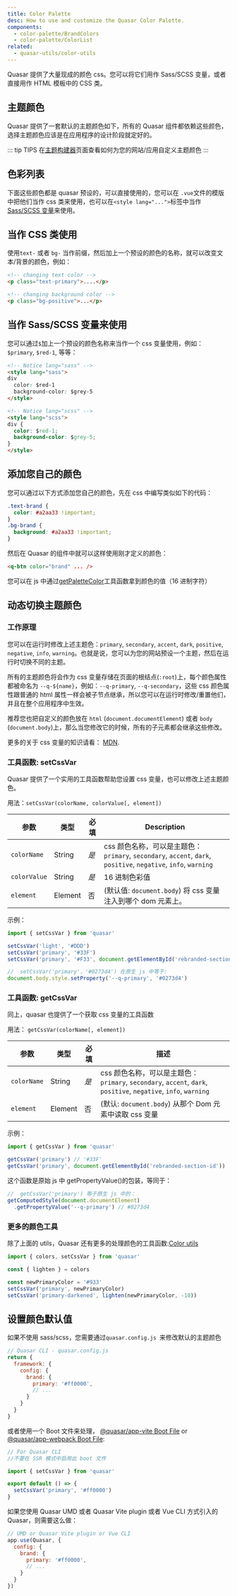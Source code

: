 ```yaml
---
title: Color Palette
desc: How to use and customize the Quasar Color Palette.
components:
  - color-palette/BrandColors
  - color-palette/ColorList
related:
  - quasar-utils/color-utils
---
```

Quasar 提供了大量现成的颜色 css。您可以将它们用作 Sass/SCSS 变量，或者直接用作 HTML 模板中的 CSS 类。

## 主题颜色
Quasar 提供了一套默认的主题颜色如下，所有的 Quasar 组件都依赖这些颜色，选择主题颜色应该是在应用程序的设计阶段就定好的。

<brand-colors />

::: tip TIPS
在[主题构建器](/style/theme-builder)页面查看如何为您的网站/应用自定义主题颜色
:::

## 色彩列表
下面这些颜色都是 quasar 预设的，可以直接使用的，您可以在 `.vue`文件的模版中把他们当作 css 类来使用，也可以在`<style lang="...">`标签中当作 [Sass/SCSS 变量](/style/sass-scss-variables)来使用。

<color-list />

## 当作 CSS 类使用
使用`text-` 或者 `bg-` 当作前缀，然后加上一个预设的颜色的名称，就可以改变文本/背景的颜色，例如：

```html
<!-- changing text color -->
<p class="text-primary">....</p>

<!-- changing background color -->
<p class="bg-positive">...</p>
```

## 当作 Sass/SCSS 变量来使用

您可以通过`$`加上一个预设的颜色名称来当作一个 css 变量使用，例如：`$primary`, `$red-1`, 等等：

```html
<!-- Notice lang="sass" -->
<style lang="sass">
div
  color: $red-1
  background-color: $grey-5
</style>
```

```html
<!-- Notice lang="scss" -->
<style lang="scss">
div {
  color: $red-1;
  background-color: $grey-5;
}
</style>
```

## 添加您自己的颜色
您可以通过以下方式添加您自己的颜色，先在 css 中编写类似如下的代码：

```css
.text-brand {
  color: #a2aa33 !important;
}
.bg-brand {
  background: #a2aa33 !important;
}
```

然后在 Quasar 的组件中就可以这样使用刚才定义的颜色：
```html
<q-btn color="brand" ... />
```

您可以在 js 中通过[getPaletteColor](/quasar-utils/color-utils#helper-getpalettecolor)工具函数拿到颜色的值（16 进制字符）

## 动态切换主题颜色

### 工作原理

您可以在运行时修改上述主题色：`primary`, `secondary`, `accent`, `dark`, `positive`, `negative`, `info`, `warning`。也就是说，您可以为您的网站预设一个主题，然后在运行时切换不同的主题。

所有的主题颜色将会作为 css 变量存储在页面的根结点(`:root`)上，每个颜色属性都被命名为 `--q-${name}`，例如：`--q-primary`, `--q-secondary`，这些 css 颜色属性跟普通的 html 属性一样会被子节点继承，所以您可以在运行时修改/重置他们，并且在整个应用程序中生效。

推荐您也把自定义的颜色放在 `html` (`document.documentElement`) 或者 `body` (`document.body`)上，那么当您修改它的时候，所有的子元素都会继承这些修改。

更多的关于 css 变量的知识请看： [MDN](https://developer.mozilla.org/en-US/docs/Web/CSS/Using_CSS_variables).

### 工具函数: setCssVar
Quasar 提供了一个实用的工具函数帮助您设置 css 变量，也可以修改上述主题颜色。

用法：`setCssVar(colorName, colorValue[, element])`

| 参数 | 类型 | 必填| Description |
| --- | --- | --- | --- |
| `colorName` | String | *是* | css 颜色名称，可以是主题色： `primary`, `secondary`, `accent`, `dark`, `positive`, `negative`, `info`, `warning` |
| `colorValue` | String | *是* | 16 进制色彩值 |
| `element` | Element | 否 | (默认值: `document.body`) 将 css 变量注入到哪个 dom 元素上。 |

示例：

```js
import { setCssVar } from 'quasar'

setCssVar('light', '#DDD')
setCssVar('primary', '#33F')
setCssVar('primary', '#F33', document.getElementById('rebranded-section-id'))
```

```js
//  setCssVar('primary'，'#0273d4') 在原生 js 中等于:
document.body.style.setProperty('--q-primary', '#0273d4')
```

### 工具函数: getCssVar

同上，quasar 也提供了一个获取 css 变量的工具函数

用法： `getCssVar(colorName[, element])`

| 参数 | 类型 | 必填 | 描述 |
| --- | --- | --- | --- |
| `colorName` | String | *是* | css 颜色名称，可以是主题色： `primary`, `secondary`, `accent`, `dark`, `positive`, `negative`, `info`, `warning` |
| `element` | Element | 否 | (默认: `document.body`) 从那个 Dom 元素中读取 css 变量 |

示例：

```js
import { getCssVar } from 'quasar'

getCssVar('primary') // '#33F'
getCssVar('primary', document.getElementById('rebranded-section-id'))
```

这个函数是原始 js 中 getPropertyValue()的包装，等同于：

```js
//  getCssVar('primary') 等于原生 js 中的：
getComputedStyle(document.documentElement)
  .getPropertyValue('--q-primary') // #0273d4
```

### 更多的颜色工具

除了上面的 utils，Quasar 还有更多的处理颜色的工具函数:[Color utils](/quasar-utils/color-utils)

```js
import { colors, setCssVar } from 'quasar'

const { lighten } = colors

const newPrimaryColor = '#933'
setCssVar('primary', newPrimaryColor)
setCssVar('primary-darkened', lighten(newPrimaryColor, -10))
```

## 设置颜色默认值

如果不使用 sass/scss，您需要通过`quasar.config.js `来修改默认的主题颜色
```js
// Quasar CLI - quasar.config.js
return {
  framework: {
    config: {
      brand: {
        primary: '#ff0000',
        // ...
      }
    }
  }
}
```

或者使用一个 Boot 文件来处理， [@quasar/app-vite Boot File](/quasar-cli-vite/boot-files) or  [@quasar/app-webpack Boot File](/quasar-cli-webpack/boot-files):

```js
// For Quasar CLI
//不要在 SSR 模式中启用此 boot 文件

import { setCssVar } from 'quasar'

export default () => {
  setCssVar('primary', '#ff0000')
}
```

如果您使用 Quasar UMD 或者 Quasar Vite plugin 或者 Vue CLI 方式引入的 Quasar，则需要这么做：

```js
// UMD or Quasar Vite plugin or Vue CLI
app.use(Quasar, {
  config: {
    brand: {
      primary: '#ff0000',
      // ...
    }
  }
})
```
